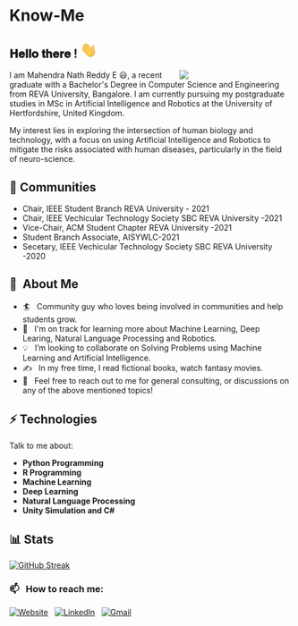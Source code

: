 # Know-Me
<h2> 𝐇𝐞𝐥𝐥𝐨 𝐭𝐡𝐞𝐫𝐞  ! <img src="https://raw.githubusercontent.com/ABSphreak/ABSphreak/master/gifs/Hi.gif" width="30px"></h2>

<img align='right' src='https://user-images.githubusercontent.com/5713670/87202985-820dcb80-c2b6-11ea-9f56-7ec461c497c3.gif' width='200"'>

I am Mahendra Nath Reddy E 😃, a recent graduate with a Bachelor's Degree in Computer Science and Engineering from REVA University, Bangalore. I am currently pursuing my postgraduate studies in MSc in Artificial Intelligence and Robotics at the University of Hertfordshire, United Kingdom. 

My interest lies in exploring the intersection of human biology and technology, with a focus on using Artificial Intelligence and Robotics to mitigate the risks associated with human diseases, particularly in the field of neuro-science.


## 👯 Communities

* Chair, IEEE Student Branch REVA University - 2021
* Chair, IEEE Vechicular Technology Society SBC REVA University -2021
* Vice-Chair, ACM Student Chapter REVA University -2021
* Student Branch Associate, AISYWLC-2021
* Secetary, IEEE Vechicular Technology Society SBC REVA University -2020



## 🧐 &nbsp;About Me

- 🏄‍ &nbsp; Community guy who loves being involved in communities and help students grow.
- 🌱 &nbsp; I'm on track for learning more about Machine Learning, Deep Learing, Natural Language Processing and Robotics.
- 💡 &nbsp; I’m looking to collaborate on Solving Problems using Machine Learning and Artificial Intelligence.
- ✍️ &nbsp; In my free time, I read fictional books, watch fantasy movies.
- 💬 &nbsp; Feel free to reach out to me for general consulting, or discussions on any of the above mentioned topics!

## ⚡ Technologies

Talk to me about:
- **Python Programming**
- **R Programming**
- **Machine Learning**
- **Deep Learning**
- **Natural Language Processing**
- **Unity Simulation and C#**


<!--

## Hello World!! 🤔
- 💬 Ask me about anything an everything.
- 📫 Read my blogs: [Harsh Blog](https://medium.com/).
- 🎯 Portfolio site: [Portfolio](l).
-->


## 📊 Stats
[![GitHub Streak](https://github-readme-streak-stats.herokuapp.com?user=ml-Mahendra&theme=python-dark&hide_border=true)](https://git.io/streak-stats)




### 📫 &nbsp; How to reach me:

<a href="mahendranath.in"><img alt="Website" src="https://img.shields.io/badge/Website-46a2f1.svg?&style=flat-square&logo=Google-Chrome&logoColor=white"/></a> &nbsp;
<a href="https://www.linkedin.com/in/mahendranath-reddy-e/"><img alt="LinkedIn" src="https://img.shields.io/badge/linkedin%20-%230077B5.svg?&style=flat&logo=linkedin&logoColor=white"/></a> &nbsp;
<a href="mailto:ml.mahendranath@gmail.com"><img alt="Gmail" src="https://img.shields.io/badge/Gmail-D14836?style=flat&logo=gmail&logoColor=white" /></a> &nbsp;


